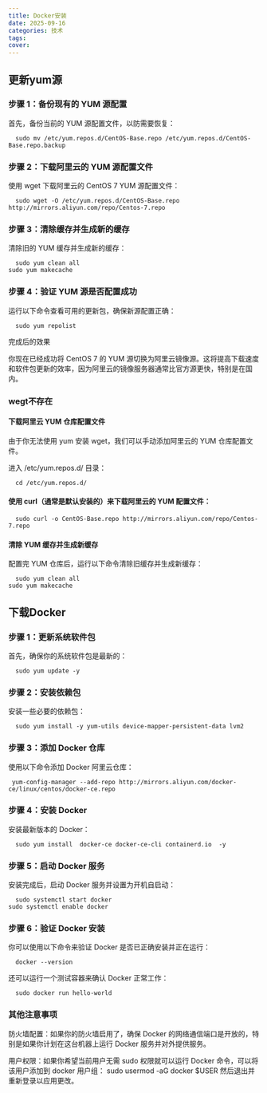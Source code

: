 ```yaml
---
title: Docker安装
date: 2025-09-16
categories: 技术
tags: 
cover: 
---
```



## 更新yum源

### 步骤 1：备份现有的 YUM 源配置

首先，备份当前的 YUM 源配置文件，以防需要恢复：

``` language
  sudo mv /etc/yum.repos.d/CentOS-Base.repo /etc/yum.repos.d/CentOS-Base.repo.backup
```

### 步骤 2：下载阿里云的 YUM 源配置文件

使用 wget 下载阿里云的 CentOS 7 YUM 源配置文件：

``` language
  sudo wget -O /etc/yum.repos.d/CentOS-Base.repo http://mirrors.aliyun.com/repo/Centos-7.repo
```


### 步骤 3：清除缓存并生成新的缓存

清除旧的 YUM 缓存并生成新的缓存：

``` language
  sudo yum clean all
sudo yum makecache
```


### 步骤 4：验证 YUM 源是否配置成功

运行以下命令查看可用的更新包，确保新源配置正确：

``` language
  sudo yum repolist
```

完成后的效果

你现在已经成功将 CentOS 7 的 YUM 源切换为阿里云镜像源。这将提高下载速度和软件包更新的效率，因为阿里云的镜像服务器通常比官方源更快，特别是在国内。

###  wegt不存在

#### 下载阿里云 YUM 仓库配置文件

由于你无法使用 yum 安装 wget，我们可以手动添加阿里云的 YUM 仓库配置文件。

进入 /etc/yum.repos.d/ 目录：

``` language
  cd /etc/yum.repos.d/
```


#### 使用 curl（通常是默认安装的）来下载阿里云的 YUM 配置文件：

``` language
  sudo curl -o CentOS-Base.repo http://mirrors.aliyun.com/repo/Centos-7.repo
```

#### 清除 YUM 缓存并生成新缓存

配置完 YUM 仓库后，运行以下命令清除旧缓存并生成新缓存：

``` language
  sudo yum clean all
sudo yum makecache
```

## 下载Docker

### 步骤 1：更新系统软件包

首先，确保你的系统软件包是最新的：

``` language
  sudo yum update -y
```


### 步骤 2：安装依赖包

安装一些必要的依赖包：

``` language
  sudo yum install -y yum-utils device-mapper-persistent-data lvm2
```


### 步骤 3：添加 Docker 仓库

使用以下命令添加 Docker 阿里云仓库：

``` language
 yum-config-manager --add-repo http://mirrors.aliyun.com/docker-ce/linux/centos/docker-ce.repo
```


### 步骤 4：安装 Docker

安装最新版本的 Docker：

``` language
  sudo yum install  docker-ce docker-ce-cli containerd.io  -y
```


### 步骤 5：启动 Docker 服务

安装完成后，启动 Docker 服务并设置为开机自启动：

``` language
  sudo systemctl start docker
sudo systemctl enable docker
```


### 步骤 6：验证 Docker 安装

你可以使用以下命令来验证 Docker 是否已正确安装并正在运行：

``` language
  docker --version
```

还可以运行一个测试容器来确认 Docker 正常工作：

``` language
  sudo docker run hello-world
```


### 其他注意事项

防火墙配置：如果你的防火墙启用了，确保 Docker 的网络通信端口是开放的，特别是如果你计划在这台机器上运行 Docker 服务并对外提供服务。

用户权限：如果你希望当前用户无需 sudo 权限就可以运行 Docker 命令，可以将该用户添加到 docker 用户组：
sudo usermod -aG docker $USER
然后退出并重新登录以应用更改。